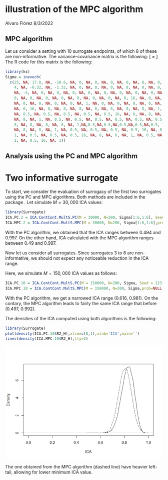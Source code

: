 illustration of the MPC algorithm
================
Alvaro Flórez
8/3/2022

## MPC algorithm

Let us consider a setting with 10 surrogate endpoints, of which 8 of
these are non-informative. The variance-covariance matrix is the
following: \[ =
\] The R code for this matrix is the following:

``` r
library(ks)
Sigma = invvech(
  c(25, NA, 17.8, NA, -10.6, NA, 0, NA, 0, NA, 0, NA, 0, NA, 0, NA, 0, NA, 0, NA, 0, NA, 
    4, NA, -0.32, NA, -1.32, NA, 0, NA, 0, NA, 0, NA, 0, NA, 0, NA, 0, NA, 0, NA, 0, 16, 
    NA, -4, NA, 0, NA, 0, NA, 0, NA, 0, NA, 0, NA, 0, NA, 0, NA, 0, NA, 1, NA, 0.48, NA, 
    0, NA, 0, NA, 0, NA, 0, NA, 0, NA, 0, NA, 0, NA, 0, 16, NA, 0, NA, 0, NA, 0, NA, 0, 
    NA, 0, NA, 0, NA, 0, NA, 0, NA, 1, NA, 0, NA, 0, NA, 0, NA, 0, NA, 0, NA, 0, NA, 0, 
    NA, 0, 16, NA, 8, NA, 8, NA, 8, NA, 8, NA, 8, NA, 8, NA, 8, NA, 1, NA, 0.5, NA, 0.5, 
    NA, 0.5, NA, 0.5, NA, 0.5, NA, 0.5, NA, 0.5, 16, NA, 8, NA, 8, NA, 8, NA, 8, NA, 8, 
    NA, 8, NA, 1, NA, 0.5, NA, 0.5, NA, 0.5, NA, 0.5, NA, 0.5, NA, 0.5, 16, NA, 8, NA, 
    8, NA, 8, NA, 8, NA, 8, NA, 1,NA,0.5,NA,0.5,NA,0.5,NA,0.5,NA,0.5, 16, NA, 8, NA, 8, 
    NA, 8, NA, 8, NA, 1, NA, 0.5, NA, 0.5, NA, 0.5, NA, 0.5, 16, NA, 8, NA, 8, NA, 8, NA,
    1, NA, 0.5, NA, 0.5, NA, 0.5, 16, NA, 8, NA, 8, NA, 1, NA, 0.5, NA, 0.5, 16, NA, 8, NA,
    1, NA, 0.5, 16, NA, 1)) 
```

## Analysis using the PC and MPC algorithm

# Two informative surrogate

To start, we consider the evaluation of surrogacy of the first two
surrogates using the PC and MPC algorithms. Both methods are included in
the package . Let simulate *M* = 30, 000 ICA values:

``` r
library(Surrogate)
ICA.PC.2 = ICA.ContCont.MultS.PC(M = 30000, N=200, Sigma[1:6,1:6], Seed = 123) 
ICA.MPC.2 = ICA.ContCont.MultS.MPC(M = 30000, N=200, Sigma[1:6,1:6],prob=NULL, Seed = 123, Save.Corr=T, Show.Progress = TRUE) 
```

With the PC algorithm, we obtained that the ICA ranges between 0.494 and
0.997. On the other hand, ICA calculated with the MPC algorithm ranges
between 0.49 and 0.997.

Now let us consider all surrogates. Since surrogates 3 to 8 are
non-informative, we should not expect any noticeable reduction in the
ICA range.

Here, we simulate *M* = 150, 000 ICA values as follows:

``` r
ICA.PC.10 = ICA.ContCont.MultS.PC(M = 150000, N=200, Sigma, Seed = 123) 
ICA.MPC.10 = ICA.ContCont.MultS.MPC(M = 150000, N=200, Sigma,prob=NULL, Seed = 123, Save.Corr=T, Show.Progress = TRUE) 
```

With the PC algorithm, we get a narrowed ICA range (0.616, 0.981). On
the contary, the MPC algorithm leads to fairly the same ICA range that
before (0.497, 0.992).

The densities of the ICA computed using both algorithms is the
following:

``` r
library(Surrogate)
plot(density(ICA.PC.10$R2_H),xlim=c(0,1),xlab='ICA',main='')
lines(density(ICA.MPC.10$R2_H),lty=2)
```

![](Example_files/figure-gfm/density-1.png)<!-- -->

The one obtained from the MPC algorithm (dashed line) have heavier
left-tail, allowing for lower minimum ICA value.
